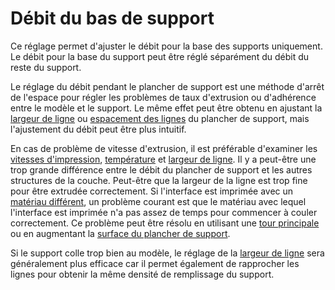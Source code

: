Débit du bas de support
====
Ce réglage permet d'ajuster le débit pour la base des supports uniquement. Le débit pour la base du support peut être réglé séparément du débit du reste du support.

Le réglage du débit pendant le plancher de support est une méthode d'arrêt de l'espace pour régler les problèmes de taux d'extrusion ou d'adhérence entre le modèle et le support. Le même effet peut être obtenu en ajustant la [largeur de ligne](../resolution/support_bottom_line_width.md) ou [espacement des lignes](../support/support_bottom_line_distance.md) du plancher de support, mais l'ajustement du débit peut être plus intuitif.

En cas de problème de vitesse d'extrusion, il est préférable d'examiner les [vitesses d'impression](../speed/speed_support_bottom.md), [température](material_print_temperature.md) et [largeur de ligne](../resolution/support_bottom_line_width.md). Il y a peut-être une trop grande différence entre le débit du plancher de support et les autres structures de la couche. Peut-être que la largeur de la ligne est trop fine pour être extrudée correctement. Si l'interface est imprimée avec un [matériau différent](../support/support_interface_extruder_nr.md), un problème courant est que le matériau avec lequel l'interface est imprimée n'a pas assez de temps pour commencer à couler correctement. Ce problème peut être résolu en utilisant une [tour principale](../dual/prime_tower_enable.md) ou en augmentant la [surface du plancher de support](../support/support_bottom_offset.md).

Si le support colle trop bien au modèle, le réglage de la [largeur de ligne](../resolution/support_bottom_line_width.md) sera généralement plus efficace car il permet également de rapprocher les lignes pour obtenir la même densité de remplissage du support.
